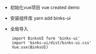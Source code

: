 - 初始化vue项目 vue created demo

- 安装组件库 yarn add binks-ui

- 全局导入 
```
    import BinksUI form 'binks-ui'
    import 'binks-ui/dist/binks-ui.css'
    Vue.use(BinksUI)
```
